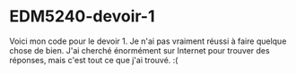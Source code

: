 # EDM5240-devoir-1
Voici mon code pour le devoir 1. Je n'ai pas vraiment réussi à faire quelque chose de bien. J'ai cherché énormément sur Internet pour trouver des réponses, mais c'est tout ce que j'ai trouvé. :(
